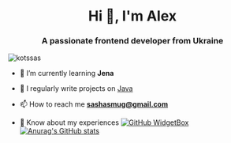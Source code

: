 <h1 align="center">Hi 👋, I'm Alex</h1>
<h3 align="center">A passionate frontend developer from Ukraine</h3>

<p align="left"> <img src="https://komarev.com/ghpvc/?username=kotssas&label=Profile%20views&color=0e75b6&style=flat" alt="kotssas" /> </p>

- 🌱 I’m currently learning **Jena**

- 📝 I regularly write projects on [Java](Java)

- 📫 How to reach me **sashasmug@gmail.com**

- 📄 Know about my experiences 
[![GitHub WidgetBox](https://github-widgetbox.vercel.app/api/profile?username=KotSSas&data=followers,repositories,stars,commits)](https://github.com/Jurredr/github-widgetbox)
[![Anurag's GitHub stats](https://github-readme-stats.vercel.app/api?username=KotSSas)](https://github.com/anuraghazra/github-readme-stats)
